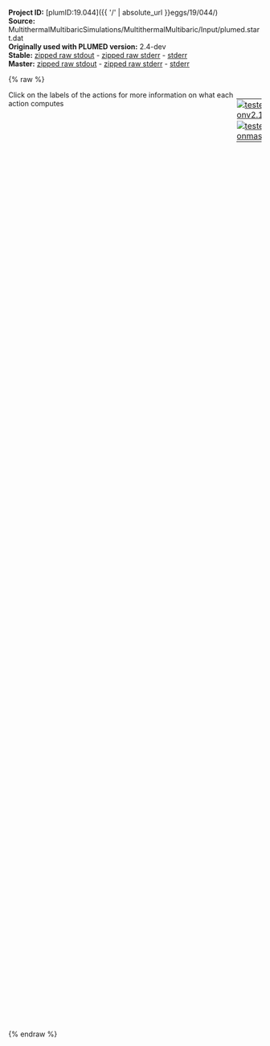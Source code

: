 **Project ID:** [plumID:19.044]({{ '/' | absolute_url }}eggs/19/044/)  
**Source:** MultithermalMultibaricSimulations/MultithermalMultibaric/Input/plumed.start.dat  
**Originally used with PLUMED version:** 2.4-dev  
**Stable:** [zipped raw stdout](plumed.start.dat.plumed.stdout.txt.zip) - [zipped raw stderr](plumed.start.dat.plumed.stderr.txt.zip) - [stderr](plumed.start.dat.plumed.stderr)  
**Master:** [zipped raw stdout](plumed.start.dat.plumed_master.stdout.txt.zip) - [zipped raw stderr](plumed.start.dat.plumed_master.stderr.txt.zip) - [stderr](plumed.start.dat.plumed_master.stderr)  

{% raw %}
<div style="width: 100%; float:left">
<div style="width: 90%; float:left" id="value_details_data/MultithermalMultibaricSimulations/MultithermalMultibaric/Input/plumed.start.dat"> Click on the labels of the actions for more information on what each action computes </div>
<div style="width: 10%; float:left"><table><tr><td style="padding:1px"><a href="plumed.start.dat.plumed.stderr"><img src="https://img.shields.io/badge/v2.10-passing-green.svg" alt="tested onv2.10" /></a></td></tr><tr><td style="padding:1px"><a href="plumed.start.dat.plumed_master.stderr"><img src="https://img.shields.io/badge/master-passing-green.svg" alt="tested onmaster" /></a></td></tr></table></div></div>
<pre style="width=97%;">
<span class="plumedtooltip" style="color:blue"># vim:ft=plumed<span class="right">Enables syntax highlighting for PLUMED files in vim. See <a href="https://www.plumed.org/doc-master/user-doc/html/_vim_syntax.html">here for more details. </a><i></i></span></span>
<br/><b name="data/MultithermalMultibaricSimulations/MultithermalMultibaric/Input/plumed.start.datenergy" onclick='showPath("data/MultithermalMultibaricSimulations/MultithermalMultibaric/Input/plumed.start.dat","data/MultithermalMultibaricSimulations/MultithermalMultibaric/Input/plumed.start.datenergy","data/MultithermalMultibaricSimulations/MultithermalMultibaric/Input/plumed.start.datenergy","black")'>energy</b><span style="display:none;" id="data/MultithermalMultibaricSimulations/MultithermalMultibaric/Input/plumed.start.datenergy">The ENERGY action with label <b>energy</b> calculates the following quantities:<table  align="center" frame="void" width="95%" cellpadding="5%"><tr><td width="5%"><b> Quantity </b>  </td><td width="5%"><b> Type </b>  </td><td><b> Description </b> </td></tr><tr><td width="5%">energy</td><td width="5%"><font color="black">scalar</font></td><td>the internal energy</td></tr></table></span>: <span class="plumedtooltip" style="color:green">ENERGY<span class="right">Calculate the total potential energy of the simulation box. <a href="https://www.plumed.org/doc-master/user-doc/html/_e_n_e_r_g_y.html" style="color:green">More details</a><i></i></span></span>
<br/><b name="data/MultithermalMultibaricSimulations/MultithermalMultibaric/Input/plumed.start.datvol" onclick='showPath("data/MultithermalMultibaricSimulations/MultithermalMultibaric/Input/plumed.start.dat","data/MultithermalMultibaricSimulations/MultithermalMultibaric/Input/plumed.start.datvol","data/MultithermalMultibaricSimulations/MultithermalMultibaric/Input/plumed.start.datvol","black")'>vol</b><span style="display:none;" id="data/MultithermalMultibaricSimulations/MultithermalMultibaric/Input/plumed.start.datvol">The VOLUME action with label <b>vol</b> calculates the following quantities:<table  align="center" frame="void" width="95%" cellpadding="5%"><tr><td width="5%"><b> Quantity </b>  </td><td width="5%"><b> Type </b>  </td><td><b> Description </b> </td></tr><tr><td width="5%">vol</td><td width="5%"><font color="black">scalar</font></td><td>the volume of simulation box</td></tr></table></span>: <span class="plumedtooltip" style="color:green">VOLUME<span class="right">Calculate the volume of the simulation box. <a href="https://www.plumed.org/doc-master/user-doc/html/_v_o_l_u_m_e.html" style="color:green">More details</a><i></i></span></span>
<br/><span style="color:blue" class="comment"># Construct a bias potential using VES</span>
<span style="color:blue" class="comment">#</span>
<span style="color:blue" class="comment"># Basis functions</span>
<br/><b name="data/MultithermalMultibaricSimulations/MultithermalMultibaric/Input/plumed.start.datbf1" onclick='showPath("data/MultithermalMultibaricSimulations/MultithermalMultibaric/Input/plumed.start.dat","data/MultithermalMultibaricSimulations/MultithermalMultibaric/Input/plumed.start.datbf1","data/MultithermalMultibaricSimulations/MultithermalMultibaric/Input/plumed.start.datbf1","brown")'>bf1</b>: <span class="plumedtooltip" style="color:green">BF_LEGENDRE<span class="right">Legendre polynomials basis functions. <a href="https://www.plumed.org/doc-master/user-doc/html/_b_f__l_e_g_e_n_d_r_e.html" style="color:green">More details</a><i></i></span></span> <span class="plumedtooltip">ORDER<span class="right">The order of the basis function expansion<i></i></span></span>=10 <span class="plumedtooltip">MINIMUM<span class="right">The minimum of the interval on which the basis functions are defined<i></i></span></span>=-14750 <span class="plumedtooltip">MAXIMUM<span class="right">The maximum of the interval on which the basis functions are defined<i></i></span></span>=-12250
<span style="display:none;" id="data/MultithermalMultibaricSimulations/MultithermalMultibaric/Input/plumed.start.datbf1">The BF_LEGENDRE action with label <b>bf1</b> calculates something</span><b name="data/MultithermalMultibaricSimulations/MultithermalMultibaric/Input/plumed.start.datbf2" onclick='showPath("data/MultithermalMultibaricSimulations/MultithermalMultibaric/Input/plumed.start.dat","data/MultithermalMultibaricSimulations/MultithermalMultibaric/Input/plumed.start.datbf2","data/MultithermalMultibaricSimulations/MultithermalMultibaric/Input/plumed.start.datbf2","brown")'>bf2</b>: <span class="plumedtooltip" style="color:green">BF_LEGENDRE<span class="right">Legendre polynomials basis functions. <a href="https://www.plumed.org/doc-master/user-doc/html/_b_f__l_e_g_e_n_d_r_e.html" style="color:green">More details</a><i></i></span></span> <span class="plumedtooltip">ORDER<span class="right">The order of the basis function expansion<i></i></span></span>=10 <span class="plumedtooltip">MINIMUM<span class="right">The minimum of the interval on which the basis functions are defined<i></i></span></span>=6.5 <span class="plumedtooltip">MAXIMUM<span class="right">The maximum of the interval on which the basis functions are defined<i></i></span></span>=8.25

<span style="color:blue" class="comment"># Target distributions</span>
<span style="display:none;" id="data/MultithermalMultibaricSimulations/MultithermalMultibaric/Input/plumed.start.datbf2">The BF_LEGENDRE action with label <b>bf2</b> calculates something</span><span class="plumedtooltip" style="color:green">TD_MULTITHERMAL_MULTIBARIC<span class="right">Multithermal-multibaric target distribution (dynamic). <a href="https://www.plumed.org/doc-master/user-doc/html/_t_d__m_u_l_t_i_t_h_e_r_m_a_l__m_u_l_t_i_b_a_r_i_c.html" style="color:green">More details</a><i></i></span></span> ...
 <span class="plumedtooltip">MIN_TEMP<span class="right">Minimum energy<i></i></span></span>=260
 <span class="plumedtooltip">MAX_TEMP<span class="right">Maximum energy<i></i></span></span>=350
 <span class="plumedtooltip">MAX_PRESSURE<span class="right">Maximum pressure<i></i></span></span>=180.66422571 <span style="color:blue" class="comment"># 300 MPa</span>
 <span class="plumedtooltip">MIN_PRESSURE<span class="right">Minimum pressure<i></i></span></span>=0.06022140857
 <span class="plumedtooltip">PRESSURE<span class="right">Target pressure of the barostat used in the MD engine<i></i></span></span>=0.06022140857
 <span class="plumedtooltip">STEPS_PRESSURE<span class="right"> Number of pressure steps<i></i></span></span>=20
 <span class="plumedtooltip">STEPS_TEMP<span class="right"> Number of temperature steps<i></i></span></span>=20
 <span class="plumedtooltip">SIGMA<span class="right">The standard deviation parameters of the Gaussian kernels used for smoothing the target distribution<i></i></span></span>=50.,0.05
 <span class="plumedtooltip">THRESHOLD<span class="right"> Maximum exploration free energy in kT<i></i></span></span>=1
 <span class="plumedtooltip">LABEL<span class="right">a label for the action so that its output can be referenced in the input to other actions<i></i></span></span>=<b name="data/MultithermalMultibaricSimulations/MultithermalMultibaric/Input/plumed.start.dattd_multi" onclick='showPath("data/MultithermalMultibaricSimulations/MultithermalMultibaric/Input/plumed.start.dat","data/MultithermalMultibaricSimulations/MultithermalMultibaric/Input/plumed.start.dattd_multi","data/MultithermalMultibaricSimulations/MultithermalMultibaric/Input/plumed.start.dattd_multi","brown")'>td_multi</b>
... TD_MULTITHERMAL_MULTIBARIC
<br/><span style="color:blue" class="comment"># Expansion</span>
<br/><span style="display:none;" id="data/MultithermalMultibaricSimulations/MultithermalMultibaric/Input/plumed.start.dattd_multi">The TD_MULTITHERMAL_MULTIBARIC action with label <b>td_multi</b> calculates something</span><span class="plumedtooltip" style="color:green">VES_LINEAR_EXPANSION<span class="right">Linear basis set expansion bias. <a href="https://www.plumed.org/doc-master/user-doc/html/_v_e_s__l_i_n_e_a_r__e_x_p_a_n_s_i_o_n.html" style="color:green">More details</a><i></i></span></span> ...
 <span class="plumedtooltip">ARG<span class="right">the labels of the scalars on which the bias will act<i></i></span></span>=<b name="data/MultithermalMultibaricSimulations/MultithermalMultibaric/Input/plumed.start.datenergy">energy</b>,<b name="data/MultithermalMultibaricSimulations/MultithermalMultibaric/Input/plumed.start.datvol">vol</b>
 <span class="plumedtooltip">BASIS_FUNCTIONS<span class="right">the label of the one dimensional basis functions that should be used<i></i></span></span>=<b name="data/MultithermalMultibaricSimulations/MultithermalMultibaric/Input/plumed.start.datbf1">bf1</b>,<b name="data/MultithermalMultibaricSimulations/MultithermalMultibaric/Input/plumed.start.datbf2">bf2</b>
 <span class="plumedtooltip">TEMP<span class="right">the system temperature - this is needed if the MD code does not pass the temperature to PLUMED<i></i></span></span>=300.0
 <span class="plumedtooltip">GRID_BINS<span class="right">the number of bins used for the grid<i></i></span></span>=200,200
 <span class="plumedtooltip">TARGET_DISTRIBUTION<span class="right">the label of the target distribution to be used<i></i></span></span>=<b name="data/MultithermalMultibaricSimulations/MultithermalMultibaric/Input/plumed.start.dattd_multi">td_multi</b>
 <span class="plumedtooltip">LABEL<span class="right">a label for the action so that its output can be referenced in the input to other actions<i></i></span></span>=<b name="data/MultithermalMultibaricSimulations/MultithermalMultibaric/Input/plumed.start.datb1" onclick='showPath("data/MultithermalMultibaricSimulations/MultithermalMultibaric/Input/plumed.start.dat","data/MultithermalMultibaricSimulations/MultithermalMultibaric/Input/plumed.start.datb1","data/MultithermalMultibaricSimulations/MultithermalMultibaric/Input/plumed.start.datb1","black")'>b1</b><span style="display:none;" id="data/MultithermalMultibaricSimulations/MultithermalMultibaric/Input/plumed.start.datb1">The VES_LINEAR_EXPANSION action with label <b>b1</b> calculates the following quantities:<table  align="center" frame="void" width="95%" cellpadding="5%"><tr><td width="5%"><b> Quantity </b>  </td><td width="5%"><b> Type </b>  </td><td><b> Description </b> </td></tr><tr><td width="5%">b1.bias</td><td width="5%"><font color="black">scalar</font></td><td>the instantaneous value of the bias potential</td></tr><tr><td width="5%">b1.force2</td><td width="5%"><font color="black">scalar</font></td><td>the instantaneous value of the squared force due to this bias potential.</td></tr></table></span>
... VES_LINEAR_EXPANSION
<br/><span style="color:blue" class="comment"># Optimization algorithm</span>
<br/><span id="data/MultithermalMultibaricSimulations/MultithermalMultibaric/Input/plumed.start.datdefo1_short"><span class="plumedtooltip" style="color:green">OPT_AVERAGED_SGD<span class="right">Averaged stochastic gradient decent with fixed step size. This action has <a class="toggler" href='javascript:;' onclick='toggleDisplay("data/MultithermalMultibaricSimulations/MultithermalMultibaric/Input/plumed.start.datdefo1");'>hidden defaults</a>. <a href="https://www.plumed.org/doc-master/user-doc/html/_o_p_t__a_v_e_r_a_g_e_d__s_g_d.html">More details</a><i></i></span></span> ...
  <span class="plumedtooltip">BIAS<span class="right">the label of the VES bias to be optimized<i></i></span></span>=<b name="data/MultithermalMultibaricSimulations/MultithermalMultibaric/Input/plumed.start.datb1">b1</b>
  <span class="plumedtooltip">STRIDE<span class="right">the frequency of updating the coefficients given in the number of MD steps<i></i></span></span>=500
  <span class="plumedtooltip">LABEL<span class="right">a label for the action so that its output can be referenced in the input to other actions<i></i></span></span>=<b name="data/MultithermalMultibaricSimulations/MultithermalMultibaric/Input/plumed.start.dato1" onclick='showPath("data/MultithermalMultibaricSimulations/MultithermalMultibaric/Input/plumed.start.dat","data/MultithermalMultibaricSimulations/MultithermalMultibaric/Input/plumed.start.dato1","data/MultithermalMultibaricSimulations/MultithermalMultibaric/Input/plumed.start.dato1","brown")'>o1</b>
  <span class="plumedtooltip">STEPSIZE<span class="right">the step size used for the optimization<i></i></span></span>=10. <span style="color:blue" class="comment"># Later I found a stepsize of 1 seems to work better.</span>
  <span class="plumedtooltip">FES_OUTPUT<span class="right">how often the FES(s) should be written out to file<i></i></span></span>=500
  <span class="plumedtooltip">BIAS_OUTPUT<span class="right">how often the bias(es) should be written out to file<i></i></span></span>=500
  <span class="plumedtooltip">TARGETDIST_OUTPUT<span class="right">how often the dynamic target distribution(s) should be written out to file<i></i></span></span>=500
  <span class="plumedtooltip">COEFFS_OUTPUT<span class="right"> how often the coefficients should be written to file<i></i></span></span>=10
  <span class="plumedtooltip">TARGETDIST_STRIDE<span class="right">stride for updating a target distribution that is iteratively updated during the optimization<i></i></span></span>=100
... OPT_AVERAGED_SGD
</span><span id="data/MultithermalMultibaricSimulations/MultithermalMultibaric/Input/plumed.start.datdefo1_long" style="display:none;"><span style="display:none;" id="data/MultithermalMultibaricSimulations/MultithermalMultibaric/Input/plumed.start.dato1">The OPT_AVERAGED_SGD action with label <b>o1</b> calculates the following quantities:<table  align="center" frame="void" width="95%" cellpadding="5%"><tr><td width="5%"><b> Quantity </b>  </td><td><b> Description </b> </td></tr><tr><td width="5%">o1.value</td><td>a scalar</td></tr></table></span><span class="plumedtooltip" style="color:green">OPT_AVERAGED_SGD<span class="right">Averaged stochastic gradient decent with fixed step size. This action uses the <a class="toggler" href='javascript:;' onclick='toggleDisplay("data/MultithermalMultibaricSimulations/MultithermalMultibaric/Input/plumed.start.datdefo1");'>defaults shown here</a>. <a href="https://www.plumed.org/doc-master/user-doc/html/_o_p_t__a_v_e_r_a_g_e_d__s_g_d.html">More details</a><i></i></span></span> ...
  <span class="plumedtooltip">BIAS<span class="right">the label of the VES bias to be optimized<i></i></span></span>=<b name="data/MultithermalMultibaricSimulations/MultithermalMultibaric/Input/plumed.start.datb1">b1</b>
  <span class="plumedtooltip">STRIDE<span class="right">the frequency of updating the coefficients given in the number of MD steps<i></i></span></span>=500
  <span class="plumedtooltip">LABEL<span class="right">a label for the action so that its output can be referenced in the input to other actions<i></i></span></span>=<b name="data/MultithermalMultibaricSimulations/MultithermalMultibaric/Input/plumed.start.dato1" onclick='showPath("data/MultithermalMultibaricSimulations/MultithermalMultibaric/Input/plumed.start.dat","data/MultithermalMultibaricSimulations/MultithermalMultibaric/Input/plumed.start.dato1","data/MultithermalMultibaricSimulations/MultithermalMultibaric/Input/plumed.start.dato1","brown")'>o1</b>
  <span class="plumedtooltip">STEPSIZE<span class="right">the step size used for the optimization<i></i></span></span>=10. <span style="color:blue" class="comment"># Later I found a stepsize of 1 seems to work better.</span>
  <span class="plumedtooltip">FES_OUTPUT<span class="right">how often the FES(s) should be written out to file<i></i></span></span>=500
  <span class="plumedtooltip">BIAS_OUTPUT<span class="right">how often the bias(es) should be written out to file<i></i></span></span>=500
  <span class="plumedtooltip">TARGETDIST_OUTPUT<span class="right">how often the dynamic target distribution(s) should be written out to file<i></i></span></span>=500
  <span class="plumedtooltip">COEFFS_OUTPUT<span class="right"> how often the coefficients should be written to file<i></i></span></span>=10
  <span class="plumedtooltip">TARGETDIST_STRIDE<span class="right">stride for updating a target distribution that is iteratively updated during the optimization<i></i></span></span>=100
 <span class="plumedtooltip">COEFFS_FILE<span class="right"> the name of output file for the coefficients<i></i></span></span>=coeffs.data
... OPT_AVERAGED_SGD
</span><br/><span class="plumedtooltip" style="color:green">PRINT<span class="right">Print quantities to a file. <a href="https://www.plumed.org/doc-master/user-doc/html/_p_r_i_n_t.html" style="color:green">More details</a><i></i></span></span> <span class="plumedtooltip">ARG<span class="right">the labels of the values that you would like to print to the file<i></i></span></span>=* <span class="plumedtooltip">FILE<span class="right">the name of the file on which to output these quantities<i></i></span></span>=COLVAR <span class="plumedtooltip">STRIDE<span class="right"> the frequency with which the quantities of interest should be output<i></i></span></span>=500
</pre>
{% endraw %}

